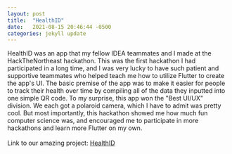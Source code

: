 ```yaml
---
layout: post
title:  "HealthID"
date:   2021-08-15 20:46:44 -0500
categories: jekyll update
---
```

HealthID was an app that my fellow IDEA teammates and I made at the HackTheNortheast hackathon.
This was the first hackathon I had participated in a long time, and I was very lucky to
have such patient and supportive teammates who helped teach me how to utilize Flutter to create the app's UI.
The basic premise of the app was to make it easier for people to track their health
over time by compiling all of the data they inputted into one simple QR code. To my surprise,
this app won the "Best UI/UX" division. We each got a polaroid camera, which I have to admit
was pretty cool. But most importantly, this hackathon showed me how much fun computer science
was, and encouraged me to participate in more hackathons and learn more Flutter on my own. <br> 
<br> Link to our amazing project: [HealthID](https://github.com/YuanSamuel/HealthTracker)
